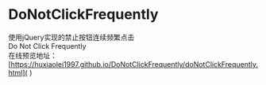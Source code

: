 # DoNotClickFrequently
使用jQuery实现的禁止按钮连续频繁点击<br>
Do Not Click Frequently<br>
在线预览地址：[https://huxiaolei1997.github.io/DoNotClickFrequently/doNotClickFrequently.html]( )
